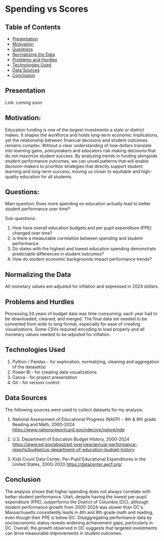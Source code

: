 # Spending vs Scores




## Table of Contents
* [Presentation](#presentation)
* [Motivation](#motivation)
* [Questions](#questions)
* [Normalizing the Data](#normalizing-the-data)
* [Problems and Hurdles](#problems-and-hurdles)
* [Technologies Used](#technologies-used)
* [Data Sources](#data-sources)
* [Conclusion](#conclusion)

## Presentation
Link: coming soon

## Motivation:
Education funding is one of the largest investments a state or district makes. It shapes the workforce and holds long-term economic implications, yet the relationship between financial decisions and student outcomes remains complex.  Without a clear understanding of how dollars translate into learning gains, policymakers and educators risk making decisions that do not maximize student success. 
By analyzing trends in funding alongside student performance outcomes, we can unveil patterns that will enable decision-makers to prioritize strategies that directly support student learning and long-term success, moving us closer to equitable and high-quality education for all students.


## Questions:
Main question:
Does more spending on education actually lead to better student performance over time?

Sub-questions:
1) How have overall education budgets and per pupil expenditure (PPE) changed over time?
2) Is there a measurable correlation between spending and student performance
3) Do states with the highest and lowest education spending demonstrate predictable differences in student outcomes?
4) How do student economic backgrounds impact performance trends?

## Normalizing the Data
All monetary values are adjusted for inflation and expressed in 2024 dollars.

## Problems and Hurdles
Processing 24 years of budget data was time-consuming: each year had to be downloaded, cleaned, and merged. The final data set needed to be converted from wide to long format, especially for ease of creating visualizations. Some CSVs required encoding to load properly and all monetary values needed to be adjusted for inflation.

## Technologies Used
1) Python / Pandas - for exploration, normalizing, cleaning and aggregation of the dataset(s)
2) Power BI - for creating data visualizations
3) Canva - for project presentation
4) Git - for version control

## Data Sources
The following sources were used to collect datasets for my analysis:

1) National Assessment of Educational Progress (NAEP) - 4th & 8th grade Reading and Math, 2000-2024
https://www.nationsreportcard.gov/ndecore/xplore/nde

2) U.S. Department of Education Budget History, 2000-2024
https://www.ed.gov/about/ed-overview/annual-performance-reports/budget/us-department-of-education-budget-history

4) Kids Count Data Center, Per-Pupil Educational Expenditures in the United States, 2000-2020 
https://datacenter.aecf.org/

## Conclusion
The analysis shows that higher spending does not always correlate with better student performance. Utah, despite having the lowest per-pupil expenditure (PPE), outperforms the District of Columbia (DC), although student performance growth from 2000-2024 was slower than DC's. Massachusetts consistently leads in 4th and 8th grade math and reading, even though their PPE is below DC. Disaggregating performance data by socioeconomic status reveals widening achievement gaps, particularly in DC. Overall, the growth observed in DC suggests that targeted investments can drive measurable improvements in student outcomes.

